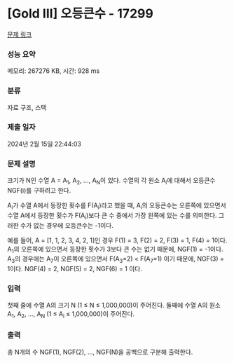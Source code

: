 # [Gold III] 오등큰수 - 17299 

[문제 링크](https://www.acmicpc.net/problem/17299) 

### 성능 요약

메모리: 267276 KB, 시간: 928 ms

### 분류

자료 구조, 스택

### 제출 일자

2024년 2월 15일 22:44:03

### 문제 설명

<p>크기가 N인 수열 A = A<sub>1</sub>, A<sub>2</sub>, ..., A<sub>N</sub>이 있다. 수열의 각 원소 A<sub>i</sub>에 대해서 오등큰수 NGF(i)를 구하려고 한다.</p>

<p>A<sub>i</sub>가 수열 A에서 등장한 횟수를 F(A<sub>i</sub>)라고 했을 때, A<sub>i</sub>의 오등큰수는 오른쪽에 있으면서 수열 A에서 등장한 횟수가 F(A<sub>i</sub>)보다 큰 수 중에서 가장 왼쪽에 있는 수를 의미한다. 그러한 수가 없는 경우에 오등큰수는 -1이다.</p>

<p>예를 들어, A = [1, 1, 2, 3, 4, 2, 1]인 경우 F(1) = 3, F(2) = 2, F(3) = 1, F(4) = 1이다. A<sub>1</sub>의 오른쪽에 있으면서 등장한 횟수가 3보다 큰 수는 없기 때문에, NGF(1) = -1이다. A<sub>3</sub>의 경우에는 A<sub>7</sub>이 오른쪽에 있으면서 F(A<sub>3</sub>=2) < F(A<sub>7</sub>=1) 이기 때문에, NGF(3) = 1이다. NGF(4) = 2, NGF(5) = 2, NGF(6) = 1 이다.</p>

### 입력 

 <p>첫째 줄에 수열 A의 크기 N (1 ≤ N ≤ 1,000,000)이 주어진다. 둘째에 수열 A의 원소 A<sub>1</sub>, A<sub>2</sub>, ..., A<sub>N</sub> (1 ≤ A<sub>i</sub> ≤ 1,000,000)이 주어진다.</p>

### 출력 

 <p>총 N개의 수 NGF(1), NGF(2), ..., NGF(N)을 공백으로 구분해 출력한다.</p>

